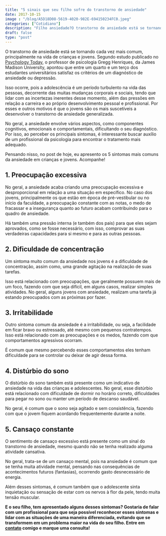 ```yaml
---
title: "5 sinais que seu filho sofre do transtorno de ansiedade"
date: 2017-10-15
image : "/blog/A5D18D08-5619-4020-982E-694150234FC0.jpeg"
categories: ["Cotidiano"]
description: "Filho ansiedade?O transtorno de ansiedade está se tornando cada vez mais comum, principalmente na vida de crianças e jovens. Segundo estudo publicado..."
draft: false
type: "post"
---
```


O transtorno de ansiedade está se tornando cada vez mais comum, principalmente na vida de crianças e jovens. Segundo estudo publicado no [Psychology Today](https://www.psychologytoday.com/blog/theory-knowledge/201402/the-college-student-mental-health-crisis), o professor de psicologia Gregg Henriques, da James Madison University, apontou que entre um quarto e um terço dos estudantes universitários satisfaz os critérios de um diagnóstico de ansiedade ou depressão.

Isso ocorre, pois a adolescência é um período turbulento na vida das pessoas, decorrente das muitas mudanças corporais e sociais, tendo que lidar com as incertezas inerentes desse momento, além das pressões em relação a carreira e ao próprio desenvolvimento pessoal e profissional. Por esses e outros motivos é que o jovens são os mais suscetíveis a desenvolver o transtorno de ansiedade generalizada.

No geral, a ansiedade envolve vários aspectos, como componentes cognitivos, emocionais e comportamentais, dificultando o seu diagnóstico. Por isso, ao perceber os principais sintomas, é interessante buscar auxílio de um profissional da psicologia para encontrar o tratamento mais adequado.

Pensando nisso, no post de hoje, eu apresento os 5 sintomas mais comuns da ansiedade em crianças e jovens. Acompanhe!

## 1. **Preocupação excessiva**

No geral, a ansiedade acaba criando uma preocupação excessiva e desproporcional em relação a uma situação em específico. No caso dos jovens, principalmente os que estão em época de pré-vestibular ou no início da faculdade, a preocupação constante com as notas, o medo de fracassar e a insegurança quanto ao futuro acabam contribuindo para o quadro de ansiedade.

Há também uma pressão interna (e também dos pais) para que eles sejam aprovados, como se fosse necessário, com isso, comprovar as suas verdadeiras capacidades para si mesmo e para as outras pessoas.

## 2. **Dificuldade de concentração**

Um sintoma muito comum da ansiedade nos jovens é a dificuldade de concentração, assim como, uma grande agitação na realização de suas tarefas.

Isso está relacionado com preocupações, que geralmente possuem mais de um foco, fazendo com que seja difícil, em alguns casos, realizar simples atividades. No geral, alguns jovens com ansiedade, realizam uma tarefa já estando preocupados com as próximas por fazer.

## 3. **Irritabilidade**

Outro sintoma comum da ansiedade é a irritabilidade, ou seja, a facilidade em ficar bravo ou estressado, até mesmo com pequenos contratempos. Isso está relacionado com as preocupações e os medos, fazendo com que comportamentos agressivos ocorram.

É comum que mesmo percebendo esses comportamentos eles tenham dificuldade para se controlar ou deixar de agir dessa forma.

## 4. **Distúrbio do sono**

O distúrbio do sono também está presente como um indicativo de ansiedade na vida das crianças e adolescentes. No geral, esse distúrbio está relacionado com dificuldade de dormir no horário correto, dificuldades para pegar no sono ou manter um período de descanso saudável.

No geral, é comum que o sono seja agitado e sem consistência, fazendo com que o jovem fiquem acordando frequentemente durante a noite.

## 5. **Cansaço constante**

O sentimento de cansaço excessivo está presente como um sinal do transtorno de ansiedade, mesmo quando não se tenha realizado alguma atividade cansativa.

No geral, trata-se de um cansaço mental, pois na ansiedade é comum que se tenha muita atividade mental, pensando nas consequências de acontecimentos futuros (fantasias), ocorrendo gasto desnecessário de energia.

Além desses sintomas, é comum também que o adolescente sinta inquietação ou sensação de estar com os nervos à flor da pele, tendo muita tensão muscular.

**E o seu filho, tem apresentado alguns desses sintomas? Gostaria de falar com um profissional para que seja possível reconhecer esses sintomas e lidar com as situações de uma maneira diferenciada, evitando que se transformem em um problema maior na vida do seu filho. Entre em [contato](/contato/) comigo e marque uma consulta!**